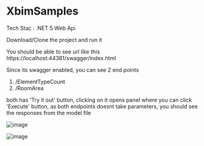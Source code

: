 # XbimSamples

Tech Stac : .NET 5 Web Api

Download/Clone the project and run it

You should be able to see url like this https://localhost:44381/swagger/index.html

Since its swagger enabled, you can see 2 end points

1. /ElementTypeCount
2. /RoomArea

both has 'Try it out' button, clicking on it opens panel where you can click 'Execute' button, as both endpoints doesnt take parameters, you should see the responses from the model file

![image](https://user-images.githubusercontent.com/29385156/112517960-d5ff0880-8d90-11eb-8e76-0e85d705f6be.png)


![image](https://user-images.githubusercontent.com/29385156/112517847-b7990d00-8d90-11eb-989b-1c83b48847f4.png)

